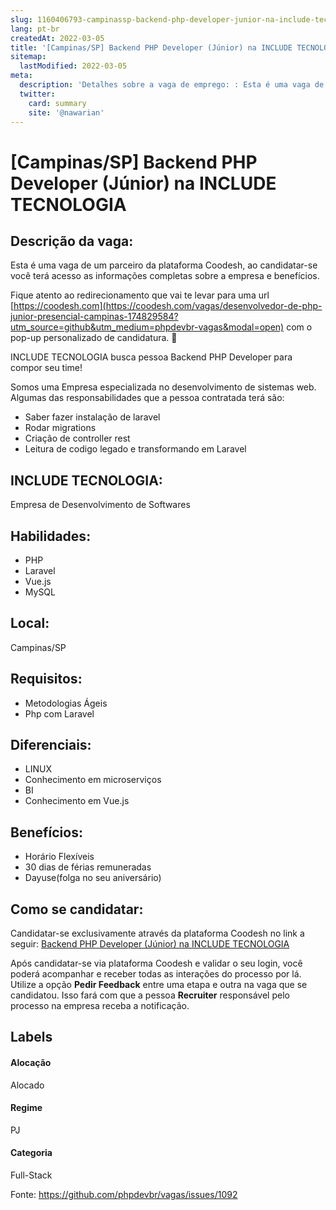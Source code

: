```yaml
---
slug: 1160406793-campinassp-backend-php-developer-junior-na-include-tecnologia
lang: pt-br
createdAt: 2022-03-05
title: '[Campinas/SP] Backend PHP Developer (Júnior) na INCLUDE TECNOLOGIA - Vaga de Emprego'
sitemap:
  lastModified: 2022-03-05
meta:
  description: 'Detalhes sobre a vaga de emprego: : Esta é uma vaga de um parceiro da plataforma Coodesh, ao candidatar-se você terá acesso as informações completas sobre a empresa e benefícios.  Fique atento ao redirecionamento que vai te levar para uma url [https://coodesh.com](https://coodesh.com/vagas/desenvolvedor-de-php-junior-presencial-campinas-174829584?utm_source=github&utm_medium=phpdevbr-vagas&modal=open) com o pop-up personalizado de candidatura. 👋 <p>INCLUDE TECNOLOGIA busca pessoa Backend PHP Developer para compor seu time!</p> <p>Somos uma Empresa especializada no desenvolvimento de sistemas web. Algumas das responsabilidades que a pessoa contratada terá são:</p> <ul> <li>Saber fazer instalação de laravel&nbsp;</li> <li>Rodar migrations</li> <li>Criação de controller rest</li> <li>Leitura de codigo legado e transformando em Laravel</li> </ul> <p></p> <p></p> <p></p> <p></p>'
  twitter:
    card: summary
    site: '@nawarian'
---
```


# [Campinas/SP] Backend PHP Developer (Júnior) na INCLUDE TECNOLOGIA

## Descrição da vaga: 
Esta é uma vaga de um parceiro da plataforma Coodesh, ao candidatar-se você terá acesso as informações completas sobre a empresa e benefícios.


Fique atento ao redirecionamento que vai te levar para uma url [https://coodesh.com](https://coodesh.com/vagas/desenvolvedor-de-php-junior-presencial-campinas-174829584?utm_source=github&utm_medium=phpdevbr-vagas&modal=open) com o pop-up personalizado de candidatura. 👋
<p>INCLUDE TECNOLOGIA busca pessoa Backend PHP Developer para compor seu time!</p>
<p>Somos uma Empresa especializada no desenvolvimento de sistemas web. Algumas das responsabilidades que a pessoa contratada terá são:</p>
<ul>
<li>Saber fazer instalação de laravel&nbsp;</li>
<li>Rodar migrations</li>
<li>Criação de controller rest</li>
<li>Leitura de codigo legado e transformando em Laravel</li>
</ul>
<p></p>
<p></p>
<p></p>
<p></p>

## INCLUDE TECNOLOGIA: 
 <p>Empresa de Desenvolvimento de Softwares</p>
</p>

 ## Habilidades: 
 - PHP 
- Laravel 
- Vue.js 
- MySQL
## Local: 
 Campinas/SP
## Requisitos: 
 - Metodologias Ágeis 
- Php com Laravel
## Diferenciais: 
 - LINUX 
- Conhecimento em microserviços 
- BI 
- Conhecimento em Vue.js
## Benefícios: 
 - Horário Flexíveis 
- 30 dias de férias remuneradas 
- Dayuse(folga no seu aniversário)
## Como se candidatar:
Candidatar-se exclusivamente através da plataforma Coodesh no link a seguir: [Backend PHP Developer (Júnior) na INCLUDE TECNOLOGIA](https://coodesh.com/vagas/desenvolvedor-de-php-junior-presencial-campinas-174829584?utm_source=github&utm_medium=phpdevbr-vagas&modal=open)


Após candidatar-se via plataforma Coodesh e validar o seu login, você poderá acompanhar e receber todas as interações do processo por lá. Utilize a opção **Pedir Feedback** entre uma etapa e outra na vaga que se candidatou. Isso fará com que a pessoa **Recruiter** responsável pelo processo na empresa receba a notificação.
## Labels
#### Alocação
Alocado
#### Regime
PJ
#### Categoria
Full-Stack

Fonte: https://github.com/phpdevbr/vagas/issues/1092